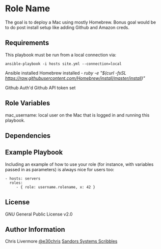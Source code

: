 Role Name
=========

The goal is to deploy a Mac using mostly Homebrew.  Bonus goal would be to do post install setup like adding Github and Amazon creds.

Requirements
------------

This playbook must be run from a local connection via:

```
ansible-playbook -i hosts site.yml --connection=local
```



Ansible installed
Homebrew installed - 
  _ruby -e "$(curl -fsSL https://raw.githubusercontent.com/Homebrew/install/master/install)"_
  
Github Auth'd
Github API token set

Role Variables
--------------

mac_username: local user on the Mac that is logged in and running this playbook.


Dependencies
------------



Example Playbook
----------------

Including an example of how to use your role (for instance, with variables passed in as parameters) is always nice for users too:

    - hosts: servers
      roles:
         - { role: username.rolename, x: 42 }

License
-------

GNU General Public License v2.0

Author Information
------------------

Chris Livermore
[@e30chris](https://twitter.com/e30chris)
[Sandors Systems Scribbles](http://sandorsscribbl.es/)
